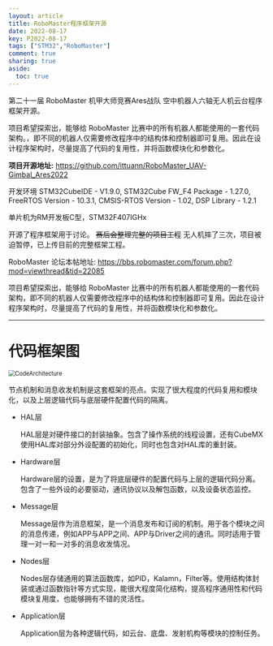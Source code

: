 ```yaml
---
layout: article
title: RoboMaster程序框架开源
date: 2022-08-17
key: P2022-08-17
tags: ["STM32","RoboMaster"]
comment: true
sharing: true
aside:
  toc: true
---
```


第二十一届 RoboMaster 机甲大师竞赛Ares战队 空中机器人六轴无人机云台程序框架开源。

项目希望探索出，能够给 RoboMaster 比赛中的所有机器人都能使用的一套代码架构。，即不同的机器人仅需要修改程序中的结构体和控制器即可复用。因此在设计程序架构时，尽量提高了代码的复用性，并将函数模块化和参数化。

<!--more-->

**项目开源地址:** <https://github.com/ittuann/RoboMaster_UAV-Gimbal_Ares2022>

开发环境 STM32CubeIDE - V1.9.0, STM32Cube FW_F4 Package - 1.27.0, FreeRTOS Version - 10.3.1, CMSIS-RTOS Version - 1.02, DSP Library - 1.2.1

单片机为RM开发板C型，STM32F407IGHx

开源了程序框架用于讨论。 ~~赛后会整理完整的项目工程~~  无人机摔了三次，项目被迫暂停，已上传目前的完整框架工程。

RoboMaster 论坛本帖地址: <https://bbs.robomaster.com/forum.php?mod=viewthread&tid=22085>

项目希望探索出，能够给 RoboMaster 比赛中的所有机器人都能使用的一套代码架构，即不同的机器人仅需要修改程序中的结构体和控制器即可复用。因此在设计程序架构时，尽量提高了代码的复用性，并将函数模块化和参数化。

------

# 代码框架图

<img src="https://raw.githubusercontent.com/ittuann/RoboMaster_UAV-Gimbal_Ares2022/master/Pic/CodeArchitecture.png" alt="CodeArchitecture" style="zoom:80%;" />

节点机制和消息收发机制是这套框架的亮点。实现了很大程度的代码复用和模块化，以及上层逻辑代码与底层硬件配置代码的隔离。

- HAL层

  HAL层是对硬件接口的封装抽象。包含了操作系统的线程设置，还有CubeMX使用HAL库对部分外设配置的初始化，同时也包含对HAL库的重封装。

- Hardware层

  Hardware层的设置，是为了将底层硬件的配置代码与上层的逻辑代码分离。包含了一些外设的必要驱动，通讯协议以及解包函数，以及设备状态监控。

- Message层

  Message层作为消息框架，是一个消息发布和订阅的机制。用于各个模块之间的消息传递，例如APP与APP之间、APP与Driver之间的通讯。同时适用于管理一对一和一对多的消息收发情况。

- Nodes层

  Nodes层存储通用的算法函数库，如PID，Kalamn，Filter等。使用结构体封装或通过函数指针等方式实现，能很大程度简化结构，提高程序通用性和代码模块复用度，也能够拥有不错的灵活性。

- Application层

  Application层为各种逻辑代码，如云台、底盘、发射机构等模块的控制任务。